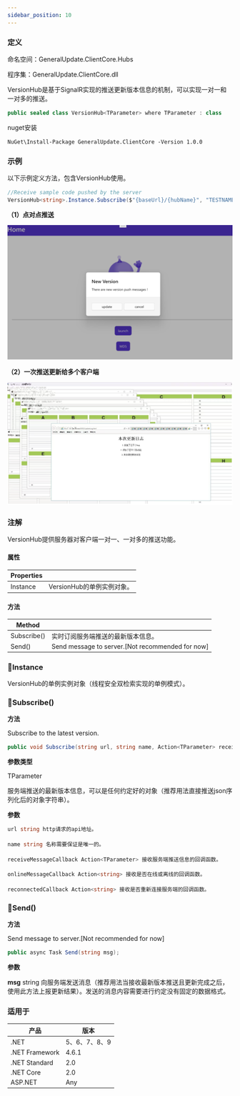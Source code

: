 ```yaml
---
sidebar_position: 10
---
```


### 定义

命名空间：GeneralUpdate.ClientCore.Hubs

程序集：GeneralUpdate.ClientCore.dll



VersionHub是基于SignalR实现的推送更新版本信息的机制，可以实现一对一和一对多的推送。

```c#
public sealed class VersionHub<TParameter> where TParameter : class
```

nuget安装

```shell
NuGet\Install-Package GeneralUpdate.ClientCore -Version 1.0.0
```



### 示例

以下示例定义方法，包含VersionHub使用。

```c#
//Receive sample code pushed by the server
VersionHub<string>.Instance.Subscribe($"{baseUrl}/{hubName}", "TESTNAME", new Action<string>(GetMessage));
```

**（1）点对点推送**

![](imgs/maui_windows_push_version.png)



**（2）一次推送更新给多个客户端**

![push_version_mutil](imgs/push_version_mutil.png)



### 注解

VersionHub提供服务器对客户端一对一、一对多的推送功能。

#### 属性

| Properties |                            |
| ---------- | -------------------------- |
| Instance   | VersionHub的单例实例对象。 |

#### 方法

| Method      |                                                  |
| ----------- | ------------------------------------------------ |
| Subscribe() | 实时订阅服务端推送的最新版本信息。               |
| Send()      | Send message to server.[Not recommended for now] |



### 🌴Instance

VersionHub的单例实例对象（线程安全双检索实现的单例模式）。



### 🌼Subscribe()

**方法**

Subscribe to the latest version.

```c#
public void Subscribe(string url, string name, Action<TParameter> receiveMessageCallback, Action<string> onlineMessageCallback = null, Action<string> reconnectedCallback = null);
```



**参数类型**

TParameter

服务端推送的最新版本信息，可以是任何约定好的对象（推荐用法直接推送json序列化后的对象字符串）。



**参数**

```c#
url string http请求的api地址。

name string 名称需要保证是唯一的。

receiveMessageCallback Action<TParameter> 接收服务端推送信息的回调函数。

onlineMessageCallback Action<string> 接收是否在线或离线的回调函数。

reconnectedCallback Action<string> 接收是否重新连接服务端的回调函数。
```



### 🌼Send()

**方法**

Send message to server.[Not recommended for now]

```c#
public async Task Send(string msg);
```



**参数**

**msg** string 向服务端发送消息（推荐用法当接收最新版本推送且更新完成之后，使用此方法上报更新结果）。发送的消息内容需要进行约定没有固定的数据格式。



### 适用于

| 产品           | 版本          |
| -------------- | ------------- |
| .NET           | 5、6、7、8、9 |
| .NET Framework | 4.6.1         |
| .NET Standard  | 2.0           |
| .NET Core      | 2.0           |
| ASP.NET        | Any           |